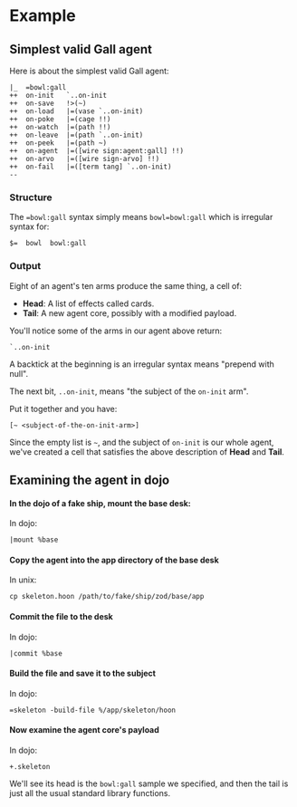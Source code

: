 # Example

## Simplest valid Gall agent
Here is about the simplest valid Gall agent:

```hoon
|_  =bowl:gall
++  on-init   `..on-init
++  on-save   !>(~)
++  on-load   |=(vase `..on-init)
++  on-poke   |=(cage !!)
++  on-watch  |=(path !!)
++  on-leave  |=(path `..on-init)
++  on-peek   |=(path ~)
++  on-agent  |=([wire sign:agent:gall] !!)
++  on-arvo   |=([wire sign-arvo] !!)
++  on-fail   |=([term tang] `..on-init)
--
```

### Structure
The `=bowl:gall` syntax simply means `bowl=bowl:gall` which is irregular syntax for:
```hoon
$=  bowl  bowl:gall
```

### Output
Eight of an agent's ten arms produce the same thing, a cell of:
- **Head**: A list of effects called cards.
- **Tail**: A new agent core, possibly with a modified payload.

You'll notice some of the arms in our agent above return:
```hoon
`..on-init
```

A backtick at the beginning is an irregular syntax means "prepend with null".

The next bit, `..on-init`, means "the subject of the `on-init` arm".

Put it together and you have:
```hoon
[~ <subject-of-the-on-init-arm>]
```

Since the empty list is `~`, and the subject of `on-init` is our whole agent, we've created a cell that satisfies the above description of **Head** and **Tail**.

## Examining the agent in dojo
#### In the dojo of a fake ship, mount the base desk:
In dojo:
```
|mount %base
```

#### Copy the agent into the app directory of the base desk
In unix:
```
cp skeleton.hoon /path/to/fake/ship/zod/base/app
```

#### Commit the file to the desk
In dojo:
```
|commit %base
```

#### Build the file and save it to the subject
In dojo:
```
=skeleton -build-file %/app/skeleton/hoon
```

#### Now examine the agent core's payload
In dojo:
```
+.skeleton
```

We'll see its head is the `bowl:gall` sample we specified, and then the tail is just all the usual standard library functions.